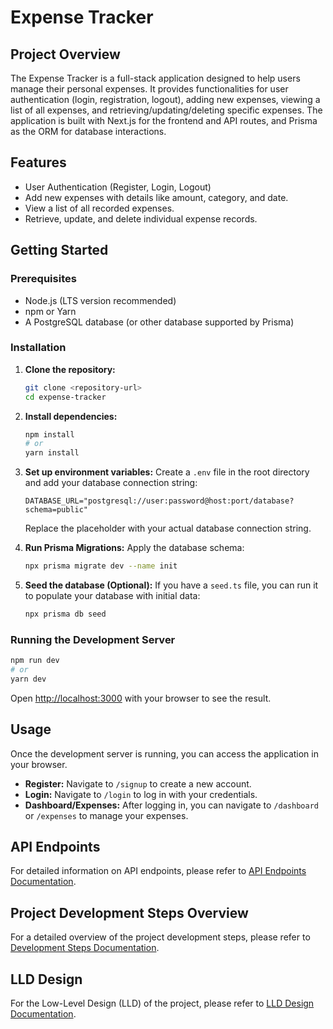 # Expense Tracker

## Project Overview

The Expense Tracker is a full-stack application designed to help users manage their personal expenses. It provides functionalities for user authentication (login, registration, logout), adding new expenses, viewing a list of all expenses, and retrieving/updating/deleting specific expenses. The application is built with Next.js for the frontend and API routes, and Prisma as the ORM for database interactions.

## Features

*   User Authentication (Register, Login, Logout)
*   Add new expenses with details like amount, category, and date.
*   View a list of all recorded expenses.
*   Retrieve, update, and delete individual expense records.

## Getting Started

### Prerequisites

*   Node.js (LTS version recommended)
*   npm or Yarn
*   A PostgreSQL database (or other database supported by Prisma)

### Installation

1.  **Clone the repository:**
    ```bash
    git clone <repository-url>
    cd expense-tracker
    ```

2.  **Install dependencies:**
    ```bash
    npm install
    # or
    yarn install
    ```

3.  **Set up environment variables:**
    Create a `.env` file in the root directory and add your database connection string:
    ```
    DATABASE_URL="postgresql://user:password@host:port/database?schema=public"
    ```
    Replace the placeholder with your actual database connection string.

4.  **Run Prisma Migrations:**
    Apply the database schema:
    ```bash
    npx prisma migrate dev --name init
    ```

5.  **Seed the database (Optional):**
    If you have a `seed.ts` file, you can run it to populate your database with initial data:
    ```bash
    npx prisma db seed
    ```

### Running the Development Server

```bash
npm run dev
# or
yarn dev
```

Open [http://localhost:3000](http://localhost:3000) with your browser to see the result.

## Usage

Once the development server is running, you can access the application in your browser.

*   **Register:** Navigate to `/signup` to create a new account.
*   **Login:** Navigate to `/login` to log in with your credentials.
*   **Dashboard/Expenses:** After logging in, you can navigate to `/dashboard` or `/expenses` to manage your expenses.

## API Endpoints

For detailed information on API endpoints, please refer to [API Endpoints Documentation](./docs/api-endpoints.md).

## Project Development Steps Overview

For a detailed overview of the project development steps, please refer to [Development Steps Documentation](./docs/development-steps.md).

## LLD Design

For the Low-Level Design (LLD) of the project, please refer to [LLD Design Documentation](./docs/lld-design.md).
